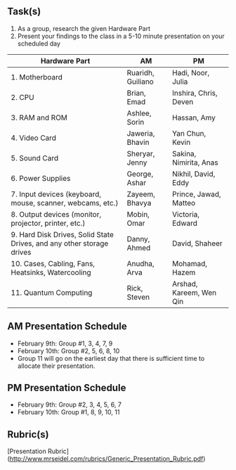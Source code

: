 Task(s)
-------
1. As a group, research the given Hardware Part
2. Present your findings to the class in a 5-10 minute presentation on your scheduled day

| Hardware Part | AM | PM |
|---|---|---|
| 1. Motherboard | Ruaridh, Guiliano | Hadi, Noor, Julia | 
| 2. CPU | Brian, Emad | Inshira, Chris, Deven | 
| 3. RAM and ROM | Ashlee, Sorin | Hassan, Amy | 
| 4. Video Card | Jaweria, Bhavin | Yan Chun, Kevin | 
| 5. Sound Card | Sheryar, Jenny | Sakina, Nimirita, Anas | 
| 6. Power Supplies | George, Ashar | Nikhil, David, Eddy | 
| 7. Input devices (keyboard, mouse, scanner, webcams, etc.) | Zayeem, Bhavya | Prince, Jawad, Matteo | 
| 8. Output devices (monitor, projector, printer, etc.) | Mobin, Omar | Victoria, Edward | 
| 9. Hard Disk Drives, Solid State Drives, and any other storage drives | Danny, Ahmed | David, Shaheer | 
| 10. Cases, Cabling, Fans, Heatsinks, Watercooling | Anudha, Arva | Mohamad, Hazem | 
| 11. Quantum Computing | Rick, Steven | Arshad, Kareem, Wen Qin | 


AM Presentation Schedule
------------------
- February 9th: Group #1, 3, 4, 7, 9
- February 10th: Group #2, 5, 6, 8, 10
- Group 11 will go on the earliest day that there is sufficient time to allocate their presentation.

PM Presentation Schedule
------------------
- February 9th: Group #2, 3, 4, 5, 6, 7
- February 10th: Group #1, 8, 9, 10, 11

Rubric(s)
---------
[Presentation Rubric] (http://www.mrseidel.com/rubrics/Generic_Presentation_Rubric.pdf)
